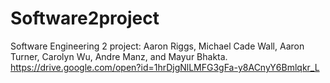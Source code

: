 # Software2project

Software Engineering 2 project: Aaron Riggs, Michael Cade Wall, Aaron Turner, Carolyn Wu, Andre Manz, and Mayur Bhakta.
https://drive.google.com/open?id=1hrDjgNlLMFG3gFa-y8ACnyY6Bmlqkr_L